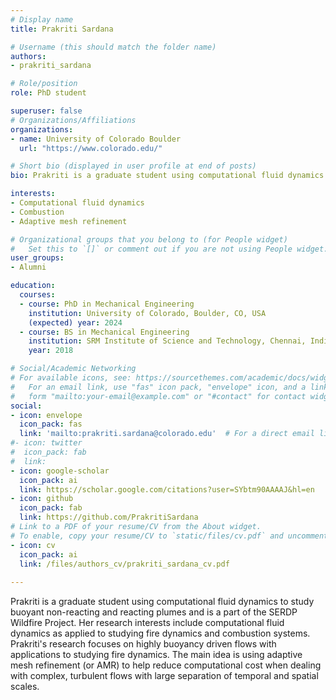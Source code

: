 ```yaml
---
# Display name
title: Prakriti Sardana

# Username (this should match the folder name)
authors: 
- prakriti_sardana

# Role/position
role: PhD student

superuser: false
# Organizations/Affiliations
organizations:
- name: University of Colorado Boulder
  url: "https://www.colorado.edu/"

# Short bio (displayed in user profile at end of posts)
bio: Prakriti is a graduate student using computational fluid dynamics to study buoyant non-reacting and reacting plumes. Her research interests include computational fluid dynamics as applied to studying fire dynamics and combustion systems. 

interests:
- Computational fluid dynamics
- Combustion
- Adaptive mesh refinement

# Organizational groups that you belong to (for People widget)
#   Set this to `[]` or comment out if you are not using People widget.
user_groups:
- Alumni

education:
  courses:
  - course: PhD in Mechanical Engineering
    institution: University of Colorado, Boulder, CO, USA
    (expected) year: 2024
  - course: BS in Mechanical Engineering
    institution: SRM Institute of Science and Technology, Chennai, India
    year: 2018

# Social/Academic Networking
# For available icons, see: https://sourcethemes.com/academic/docs/widgets/#icons
#   For an email link, use "fas" icon pack, "envelope" icon, and a link in the
#   form "mailto:your-email@example.com" or "#contact" for contact widget.
social:
- icon: envelope
  icon_pack: fas
  link: 'mailto:prakriti.sardana@colorado.edu'  # For a direct email link, use "mailto:test@example.org".
#- icon: twitter
#  icon_pack: fab
#  link: 
- icon: google-scholar
  icon_pack: ai
  link: https://scholar.google.com/citations?user=SYbtm90AAAAJ&hl=en 
- icon: github
  icon_pack: fab
  link: https://github.com/PrakritiSardana
# Link to a PDF of your resume/CV from the About widget.
# To enable, copy your resume/CV to `static/files/cv.pdf` and uncomment the lines below.  
- icon: cv
  icon_pack: ai
  link: /files/authors_cv/prakriti_sardana_cv.pdf
  
---
```

Prakriti is a graduate student using computational fluid dynamics to study buoyant non-reacting and reacting plumes and is a part of the SERDP Wildfire Project. Her research interests include computational fluid dynamics as applied to studying fire dynamics and combustion systems. Prakriti's research focuses on highly buoyancy driven flows with applications to studying fire dynamics. The main idea is using adaptive mesh refinement (or AMR) to help reduce computational cost when dealing with complex, turbulent flows with large separation of temporal and spatial scales. 
